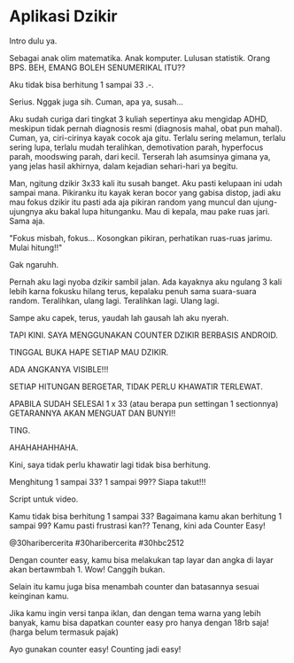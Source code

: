 # Aplikasi Dzikir

Intro dulu ya.

Sebagai anak olim matematika. Anak komputer. Lulusan statistik. Orang BPS. BEH, EMANG BOLEH SENUMERIKAL ITU??

Aku tidak bisa berhitung 1 sampai 33 .-.

Serius. Nggak juga sih. Cuman, apa ya, susah...

Aku sudah curiga dari tingkat 3 kuliah sepertinya aku mengidap ADHD, meskipun tidak pernah diagnosis resmi (diagnosis mahal, obat pun mahal). Cuman, ya, ciri-cirinya kayak cocok aja gitu. Terlalu sering melamun, terlalu sering lupa, terlalu mudah teralihkan, demotivation parah, hyperfocus parah, moodswing parah, dari kecil. Terserah lah asumsinya gimana ya, yang jelas hasil akhirnya, dalam kejadian sehari-hari ya begitu.

Man, ngitung dzikir 3x33 kali itu susah banget. Aku pasti kelupaan ini udah sampai mana. Pikiranku itu kayak keran bocor yang gabisa distop, jadi aku mau fokus dzikir itu pasti ada aja pikiran random yang muncul dan ujung-ujungnya aku bakal lupa hitunganku. Mau di kepala, mau pake ruas jari. Sama aja.

"Fokus misbah, fokus... Kosongkan pikiran, perhatikan ruas-ruas jarimu. Mulai hitung!!"

Gak ngaruhh.

Pernah aku lagi nyoba dzikir sambil jalan. Ada kayaknya aku ngulang 3 kali lebih karna fokusku hilang terus, kepalaku penuh sama suara-suara random. Teralihkan, ulang lagi. Teralihkan lagi. Ulang lagi.

Sampe aku capek, terus, yaudah lah gausah lah aku nyerah.

TAPI KINI. SAYA MENGGUNAKAN COUNTER DZIKIR BERBASIS ANDROID.

TINGGAL BUKA HAPE SETIAP MAU DZIKIR.

ADA ANGKANYA VISIBLE!!!

SETIAP HITUNGAN BERGETAR, TIDAK PERLU KHAWATIR TERLEWAT.

APABILA SUDAH SELESAI 1 x 33 (atau berapa pun settingan 1 sectionnya) GETARANNYA AKAN MENGUAT DAN BUNYI!!

TING.

AHAHAHAHHAHA.

Kini, saya tidak perlu khawatir lagi tidak bisa berhitung.

Menghitung 1 sampai 33? 1 sampai 99?? Siapa takut!!!

Script untuk video.

Kamu tidak bisa berhitung 1 sampai 33?
Bagaimana kamu akan berhitung 1 sampai 99?
Kamu pasti frustrasi kan??
Tenang, kini ada Counter Easy!

<!-- markdownlint-disable MD018 -->
@30haribercerita
#30haribercerita
#30hbc2512
<!-- markdownlint-enable MD018 -->

Dengan counter easy, kamu bisa melakukan tap layar dan angka di layar akan bertawmbah 1. Wow! Canggih bukan.

Selain itu kamu juga bisa menambah counter dan batasannya sesuai keinginan kamu.

Jika kamu ingin versi tanpa iklan, dan dengan tema warna yang lebih banyak, kamu bisa dapatkan counter easy pro hanya dengan 18rb saja! (harga belum termasuk pajak)

Ayo gunakan counter easy!
Counting jadi easy!
